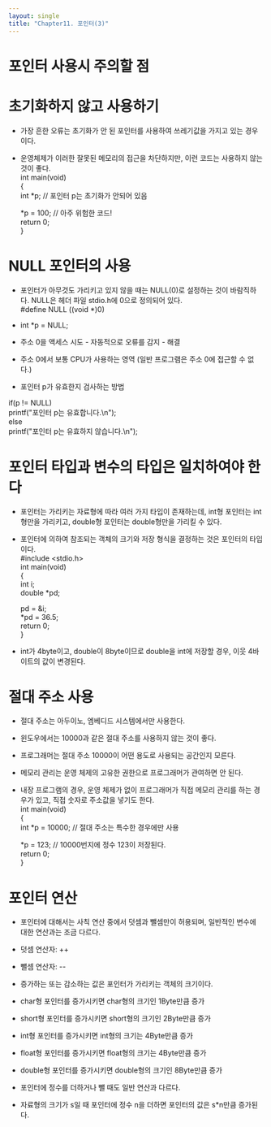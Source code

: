 ```yaml
---
layout: single
title: "Chapter11. 포인터(3)"
---
```


# 포인터 사용시 주의할 점

# 초기화하지 않고 사용하기

- 가장 흔한 오류는 초기화가 안 된 포인터를 사용하여 쓰레기값을 가지고 있는 경우이다.   
- 운영체제가 이러한 잘못된 메모리의 접근을 차단하지만, 이런 코드는 사용하지 않는 것이 좋다.   
int main(void)   
{   
  int *p;  // 포인터 p는 초기화가 안되어 있음   
  
  *p = 100;  // 아주 위험한 코드!   
  return 0;   
}   

# NULL 포인터의 사용

- 포인터가 아무것도 가리키고 있지 않을 때는 NULL(0)로 설정하는 것이 바람직하다. NULL은 헤더 파일 stdio.h에 0으로 정의되어 있다.   
#define NULL ((void *)0)   
- int *p = NULL;   
- 주소 0을 액세스 시도 - 자동적으로 오류를 감지 - 해결   
- 주소 0에서 보통 CPU가 사용하는 영역 (일반 프로그램은 주소 0에 접근할 수 없다.)   

- 포인터 p가 유효한지 검사하는 방법

if(p != NULL)   
    printf("포인터 p는 유효합니다.\n");   
else   
    printf("포인터 p는 유효하지 않습니다.\n");   

# 포인터 타입과 변수의 타입은 일치하여야 한다

- 포인터는 가리키는 자료형에 따라 여러 가지 타입이 존재하는데, int형 포인터는 int형만을 가리키고, double형 포인터는 double형만을 가리킬 수 있다.   
- 포인터에 의하여 참조되는 객체의 크기와 저장 형식을 결정하는 것은 포인터의 타입이다.   
#include <stdio.h>   
int main(void)   
{   
	int i;   
  double *pd;   
  
	pd = &i;   
  *pd = 36.5;   
  return 0;   
}   
- int가 4byte이고, double이 8byte이므로 double을 int에 저장할 경우, 이웃 4바이트의 값이 변경된다.   

# 절대 주소 사용

- 절대 주소는 아두이노, 엠베디드 시스템에서만 사용한다.   
- 윈도우에서는 10000과 같은 절대 주소를 사용하지 않는 것이 좋다.   
- 프로그래머는 절대 주소 10000이 어떤 용도로 사용되는 공간인지 모른다.   
- 메모리 관리는 운영 체제의 고유한 권한으로 프로그래머가 관여하면 안 된다.   
- 내장 프로그램의 경우, 운영 체제가 없이 프로그래머가 직접 메모리 관리를 하는 경우가 있고, 직접 숫자로 주소값을 넣기도 한다.   
int main(void)   
{   
    int *p = 10000;  // 절대 주소는 특수한 경우에만 사용   
    
    *p = 123;  // 10000번지에 정수 123이 저장된다.   
    return 0;   
 }   
 
 # 포인터 연산
 
 - 포인터에 대해서는 사칙 연산 중에서 덧셈과 뺄셈만이 허용되며, 일반적인 변수에 대한 연산과는 조금 다르다.   
 - 덧셈 연산자: ++   
 - 뺄셈 연산자: --   
 - 증가하는 또는 감소하는 값은 포인터가 가리키는 객체의 크기이다.   
 - char형 포인터를 증가시키면 char형의 크기인 1Byte만큼 증가   
 - short형 포인터를 증가시키면 short형의 크기인 2Byte만큼 증가   
 - int형 포인터를 증가시키면 int형의 크기는 4Byte만큼 증가   
 - float형 포인터를 증가시키면 float형의 크기는 4Byte만큼 증가   
 - double형 포인터를 증가시키면 double형의 크기인 8Byte만큼 증가   
 
 - 포인터에 정수를 더하거나 뺄 때도 일반 연산과 다르다.   
 - 자료형의 크기가 s일 때 포인터에 정수 n을 더하면 포인터의 값은 s*n만큼 증가된다.   

